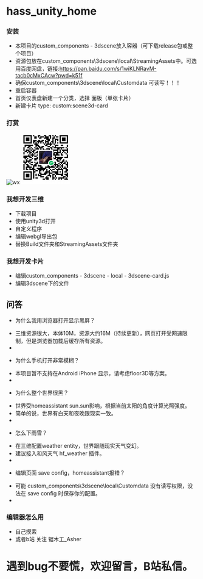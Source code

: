 # hass_unity_home

### 安装
+ 本项目的custom_components - 3dscene放入容器（可下载release包或整个项目）
+ 资源包放在custom_components\3dscene\local\StreamingAssets中。可选用百度网盘，链接:https://pan.baidu.com/s/1wiKLNRavM-tacb0cMxCAcw?pwd=k51f
+ 确保custom_components\3dscene\local\Customdata 可读写！！！
+ 重启容器
+ 首页仪表盘新建一个分类，选择 面板（单张卡片）
+ 新建卡片 type: custom:scene3d-card

### 打赏
![wx](http://cdn.asherlink.top/wxskm.jpg) ![wx](/Other/wxskm.jpg)

### 我想开发三维
+ 下载项目
+ 使用unity3d打开
+ 自定义程序
+ 编辑webgl导出包
+ 替换Build文件夹和StreamingAssets文件夹

### 我想开发卡片
+ 编辑custom_components - 3dscene - local - 3dscene-card.js
+ 编辑3dscene下的文件

## 问答
+ 为什么我用浏览器打开显示黑屏？
- 三维资源很大，本体10M，资源大约16M（持续更新），网页打开受网速限制，但是浏览器加载后缓存所有资源。
-
+ 为什么手机打开非常模糊？
- 本项目暂不支持在Android iPhone 显示，请考虑floor3D等方案。
-
+ 为什么整个世界很黑？
- 世界受homeassistant sun.sun影响，根据当前太阳的角度计算光照强度。
- 简单的说，世界有白天和夜晚跟现实一致。
-
+ 怎么下雨雪？
- 在三维配置weather entity，世界跟随现实天气变幻。
- 建议接入和风天气 hf_weather 插件。
-
+ 编辑页面 save config，homeassistant报错？
- 可能 custom_components\3dscene\local\Customdata 没有读写权限，没法在 save config 时保存你的配置。
-

### 编辑器怎么用
+ 自己摸索
+ 或者b站 关注 锯木工_Asher 

# 遇到bug不要慌，欢迎留言，B站私信。
